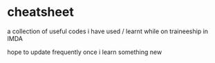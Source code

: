 # cheatsheet
a collection of useful codes i have used / learnt while on traineeship in IMDA

hope to update frequently once i learn something new